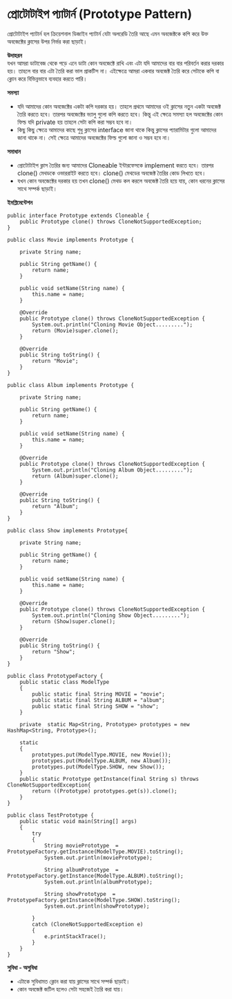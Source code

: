 # প্রোটোটাইপ প্যাটার্ন  (Prototype Pattern)               
প্রোটোটাইপ প্যাটার্ন হল ক্রিয়েশনাল ডিজাইন প্যাটার্ন যেটা অলরেডি তৈরি আছে এমন অবজেক্টকে কপি করে উক্ত অবজেক্টের ক্লাসের উপর নির্ভর করা ছাড়াই।   

**উদাহরন**                    
যখন আমরা ডাটাবেজ থেকে পড়ে এনে ডাটা কোন অবজেক্টে রাখি এবং এটা যদি আমাদের বার বার পরিবর্তন করার দরকার হয়। তাহলে বার বার এটা তৈরি করা ভাল প্রাকটিস না। এইক্ষেত্রে আমরা একবার অবজেক্ট তৈরি করে সেটাকে কপি বা ক্লোন করে বিভিন্নভাবে ব্যবহার করতে পারি।  

**সমস্যা**         
* যদি আমাদের কোন অবজেক্টের একটা কপি দরকার হয়। তাহলে প্রথমে আমাদের ওই ক্লাসের নতুন একটা অবজেক্ট তৈরি করতে হবে। তারপর অবজেক্টের ভ্যালু গুলো কপি করতে হবে। কিন্তু এই ক্ষেত্রে সমস্যা হল অবজেক্টের কোন ফিল্ড যদি private হয় তাহলে সেটা কপি করা সম্ভব হবে না।                                     
* কিছু কিছু ক্ষেত্রে আমাদের কাছে শুধু ক্লাসের interface জানা থাকে কিন্তু ক্লাসের প্যারামিটার গুলো আমাদের জানা থাকে না। সেই ক্ষেত্রে আমাদের অবজেক্টের ফিল্ড গুলো জানা ও সম্ভব হবে না।                           
     
**সমাধান**                                     
* প্রোটোটাইপ ক্লাস তৈরির জন্য আমাদের Cloneable ইন্টারফেসকে implement করতে হবে। তারপর clone() মেথডকে ওভাররাইট করতে হবে। clone() মেথডের অবজেক্ট তৈরির কোড লিখতে হবে।                                       
* যখন কোন অবজেক্টের দরকার হয় তখন clone() মেথড কল করলে অবজেক্ট তৈরি হয়ে যায়, কোন ধরনের ক্লাসের সাথে সম্পর্ক ছাড়াই। 

**ইমপ্লিমেন্টেশন**                

```prototype
public interface Prototype extends Cloneable {
    public Prototype clone() throws CloneNotSupportedException;
}
```

```movie
public class Movie implements Prototype {

    private String name;

    public String getName() {
        return name;
    }

    public void setName(String name) {
        this.name = name;
    }

    @Override
    public Prototype clone() throws CloneNotSupportedException {
        System.out.println("Cloning Movie Object.........");
        return (Movie)super.clone();
    }

    @Override
    public String toString() {
        return "Movie";
    }
}
```

```album
public class Album implements Prototype {

    private String name;

    public String getName() {
        return name;
    }

    public void setName(String name) {
        this.name = name;
    }

    @Override
    public Prototype clone() throws CloneNotSupportedException {
        System.out.println("Cloning Album Object.........");
        return (Album)super.clone();
    }

    @Override
    public String toString() {
        return "Album";
    }
}
```

```show
public class Show implements Prototype{

    private String name;

    public String getName() {
        return name;
    }

    public void setName(String name) {
        this.name = name;
    }

    @Override
    public Prototype clone() throws CloneNotSupportedException {
        System.out.println("Cloning Show Object.........");
        return (Show)super.clone();
    }

    @Override
    public String toString() {
        return "Show";
    }
}
```

```prototypefactory
public class PrototypeFactory {
    public static class ModelType
    {
        public static final String MOVIE = "movie";
        public static final String ALBUM = "album";
        public static final String SHOW = "show";
    }

    private  static Map<String, Prototype> prototypes = new HashMap<String, Prototype>();

    static
    {
        prototypes.put(ModelType.MOVIE, new Movie());
        prototypes.put(ModelType.ALBUM, new Album());
        prototypes.put(ModelType.SHOW, new Show());
    }
    public static Prototype getInstance(final String s) throws CloneNotSupportedException{
        return ((Prototype) prototypes.get(s)).clone();
    }
}
```

```
public class TestPrototype {
    public static void main(String[] args)
    {
        try
        {
            String moviePrototype  = PrototypeFactory.getInstance(ModelType.MOVIE).toString();
            System.out.println(moviePrototype);

            String albumPrototype  = PrototypeFactory.getInstance(ModelType.ALBUM).toString();
            System.out.println(albumPrototype);

            String showPrototype  = PrototypeFactory.getInstance(ModelType.SHOW).toString();
            System.out.println(showPrototype);

        }
        catch (CloneNotSupportedException e)
        {
            e.printStackTrace();
        }
    }
}
```


**সুবিধা - অসুবিধা**              
* এটাকে সুবিধামত ক্লোন করা যায় ক্লাসের সাথে সম্পর্ক ছাড়াই।                            
* কোন অবজেক্ট জটিল হলেও সেটা সহজেই তৈরি করা যায়। 